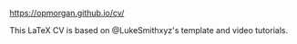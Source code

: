https://opmorgan.github.io/cv/

This LaTeX CV is based on @LukeSmithxyz's template and video tutorials.
